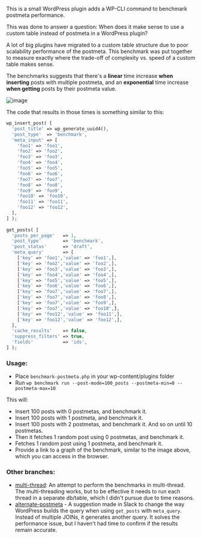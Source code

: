 This is a small WordPress plugin adds a WP-CLI command to benchmark postmeta performance.

This was done to answer a question: When does it make sense to use a custom table instead of postmeta in a WordPress plugin?

A lot of big plugins have migrated to a custom table structure due to poor scalability performance of the postmeta. This benchmark was put together to measure exactly where the trade-off of complexity vs. speed of a custom table makes sense.

The benchmarks suggests that there's a **linear** time increase **when inserting** posts with multiple postmeta, and an **exponential** time increase **when getting** posts by their postmeta value.

![image](https://user-images.githubusercontent.com/9341686/172850032-f5a9199a-caeb-4f7a-aea0-77bc7b770e61.png)

The code that results in those times is something similar to this:

```php
wp_insert_post( [
  'post_title' => wp_generate_uuid4(),
  'post_type'  => 'benchmark',
  'meta_input' => [
    'foo1' => 'foo1',
    'foo2' => 'foo2',
    'foo3' => 'foo3',
    'foo4' => 'foo4',
    'foo5' => 'foo5',
    'foo6' => 'foo6',
    'foo7' => 'foo7',
    'foo8' => 'foo8',
    'foo9' => 'foo9',
    'foo10' => 'foo10',
    'foo11' => 'foo11',
    'foo12' => 'foo12',
  ],
] );
        
get_posts( [
  'posts_per_page'   => 1,
  'post_type'        => 'benchmark',
  'post_status'      => 'draft',
  'meta_query'       => [
    ['key' => 'foo1','value' => 'foo1',],
    ['key' => 'foo2','value' => 'foo2',],
    ['key' => 'foo3','value' => 'foo3',],
    ['key' => 'foo4','value' => 'foo4',],
    ['key' => 'foo5','value' => 'foo5',],
    ['key' => 'foo6','value' => 'foo6',],
    ['key' => 'foo7','value' => 'foo7',],
    ['key' => 'foo7','value' => 'foo8',],
    ['key' => 'foo7','value' => 'foo9',],
    ['key' => 'foo7','value' => 'foo10',],
    ['key' => 'foo12','value' => 'foo11',],
    ['key' => 'foo12','value' => 'foo12',],
  ],
  'cache_results'    => false,
  'suppress_filters' => true,
  'fields'           => 'ids',
] );
```


### Usage:
- Place `benchmark-postmeta.php` in your wp-content/plugins folder
- Run `wp benchmark run --post-mode=100_posts --postmeta-min=0 --postmeta-max=10`

This will:
- Insert 100 posts with 0 postmetas, and benchmark it.
- Insert 100 posts with 1 postmeta, and benchmark it.
- Insert 100 posts with 2 postmetas, and benchmark it. And so on until 10 postmetas.
- Then it fetches 1 random post using 0 postmetas, and benchmark it.
- Fetches 1 random post using 1 postmeta, and benchmark it.
- Provide a link to a graph of the benchmark, similar to the image above, which you can access in the browser.

### Other branches:
- [multi-thread](https://github.com/Luc45/wp-benchmark-postmeta/tree/multi-thread): An attempt to perform the benchmarks in multi-thread. The multi-threading works, but to be effective it needs to run each thread in a separate db/table, which I didn't pursue due to time reasons.
- [alternate-postmeta](https://github.com/Luc45/wp-benchmark-postmeta/tree/alternate-postmeta) - A suggestion made in Slack to change the way WordPress builds the query when using `get_posts` with `meta_query`. Instead of multiple JOINs, it generates another query. It solves the performance issue, but I haven't had time to confirm if the results remain accurate.
